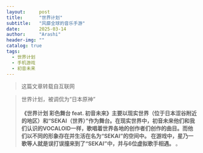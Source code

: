 ```yaml
---
layout:     post
title:      "世界计划"
subtitle:   "风靡全球的音乐手游"
date:       2025-03-14 
author:     "Arashi"
header-img: ""
catalog: true
tags:
  - 世界计划
  - 手机游戏	
  - 初音未来
---
```


> 这篇文章转载自互联网

<div>
    <blockquote>世界计划，被调侃为“日本原神”
    <br>
    <br><b>《世界计划 彩色舞台 feat. 初音未来》主要以现实世界（位于日本涩谷附近的地区）和“SEKAI（世界）”作为舞台。在现实世界中，初音未来他们和我们认识的VOCALOID一样，歌唱着世界各地的创作者们创作的曲目。而他们以不同的形象存在并生活在名为“SEKAI”的空间中。
在游戏中，星乃一歌等人就是误打误撞来到了“SEKAI”中，并与6位虚拟歌手相遇。
</b>。


